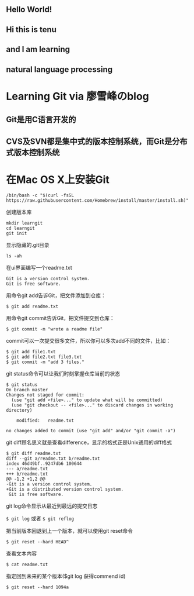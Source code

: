 <h2>Hello World!</h2>

<h2>Hi this is tenu</h2>
<h2>and I am learning</h2>
<h2>natural language processing</h2>

  <h1>Learning Git via 廖雪峰のblog</h1>
  
<h2>Git是用C语言开发的</h2>
  <h2>CVS及SVN都是集中式的版本控制系统，而Git是分布式版本控制系统</h2>
  
  <h1>在Mac OS X上安装Git</h1>
  
```
/bin/bash -c "$(curl -fsSL https://raw.githubusercontent.com/Homebrew/install/master/install.sh)"
```

创建版本库

```
mkdir learngit
cd learngit
git init
```

显示隐藏的.git目录
```
ls -ah
```

在ui界面编写一个readme.txt
```
Git is a version control system.
Git is free software.
```




用命令git add告诉Git，把文件添加到仓库：

`$ git add readme.txt`


用命令git commit告诉Git，把文件提交到仓库：

`$ git commit -m "wrote a readme file"`

commit可以一次提交很多文件，所以你可以多次add不同的文件，比如：

```
$ git add file1.txt
$ git add file2.txt file3.txt
$ git commit -m "add 3 files."
```

git status命令可以让我们时刻掌握仓库当前的状态

```
$ git status
On branch master
Changes not staged for commit:
  (use "git add <file>..." to update what will be committed)
  (use "git checkout -- <file>..." to discard changes in working directory)

	modified:   readme.txt

no changes added to commit (use "git add" and/or "git commit -a")
```


git diff顾名思义就是查看difference，显示的格式正是Unix通用的diff格式
```
$ git diff readme.txt 
diff --git a/readme.txt b/readme.txt
index 46d49bf..9247db6 100644
--- a/readme.txt
+++ b/readme.txt
@@ -1,2 +1,2 @@
-Git is a version control system.
+Git is a distributed version control system.
 Git is free software.
```


git log命令显示从最近到最远的提交日志

`$ git log`
或者
`$ git reflog`

把当前版本回退到上一个版本，就可以使用git reset命令

`$ git reset --hard HEAD^ `

查看文本内容

`$ cat readme.txt`

指定回到未来的某个版本($git log 获得commend id)

`$ git reset --hard 1094a`
